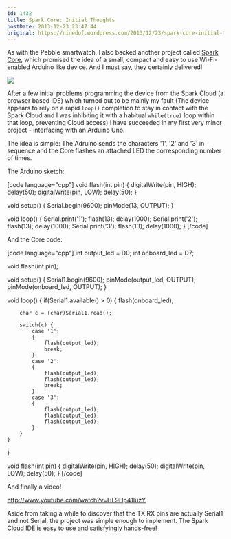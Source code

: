 ```yaml
---
id: 1432
title: Spark Core: Initial Thoughts
postDate: 2013-12-23 23:47:44
original: https://ninedof.wordpress.com/2013/12/23/spark-core-initial-thoughts/
---
```


As with the Pebble smartwatch, I also backed another project called  [Spark Core](http://spark.io), which promised the idea of a small, compact and easy to use Wi-Fi-enabled Arduino like device. And I must say, they certainly delivered!

![](http://ninedof.files.wordpress.com/2013/12/img_20131223_140517.jpg?w=545)

After a few initial problems programming the device from the Spark Cloud (a browser based IDE) which turned out to be mainly my fault (The device appears to rely on a rapid <code>loop()</code> completion to stay in contact with the Spark Cloud and I was inhibiting it with a habitual <code>while(true)</code> loop within that loop, preventing Cloud access) I have succeeded in my first very minor project - interfacing with an Arduino Uno.

The idea is simple: The Adruino sends the characters '1', '2' and '3' in sequence and the Core flashes an attached LED the corresponding number of times.

The Arduino sketch:

[code language="cpp"]
void flash(int pin)
{
  digitalWrite(pin, HIGH);
  delay(50);
  digitalWrite(pin, LOW);
  delay(50);
}

void setup()
{
  Serial.begin(9600);
  pinMode(13, OUTPUT);
}

void loop()
{
  Serial.print('1');
  flash(13);
  delay(1000);
  Serial.print('2');
  flash(13);
  delay(1000);
  Serial.print('3');
  flash(13);
  delay(1000);
}
[/code]

And the Core code:

[code language="cpp"]
int output_led = D0;
int onboard_led = D7;

void flash(int pin);

void setup()
{
    Serial1.begin(9600);
    pinMode(output_led, OUTPUT);
    pinMode(onboard_led, OUTPUT);
}

void loop()
{
    if(Serial1.available() &gt; 0)
    {
        flash(onboard_led);

        char c = (char)Serial1.read();

        switch(c) {
            case '1':
            {
                flash(output_led);
                break;
            }
            case '2':
            {
                flash(output_led);
                flash(output_led);
                break;
            }
            case '3':
            {
                flash(output_led);
                flash(output_led);
                flash(output_led);
            }
        }
    }
}

void flash(int pin)
{
    digitalWrite(pin, HIGH);
    delay(50);
    digitalWrite(pin, LOW);
    delay(50);
}
[/code]

And finally a video!

http://www.youtube.com/watch?v=HL9Hp41IuzY

Aside from taking a while to discover that the TX RX pins are actually Serial1 and not Serial, the project was simple enough to implement. The Spark Cloud IDE is easy to use and satisfyingly hands-free!
